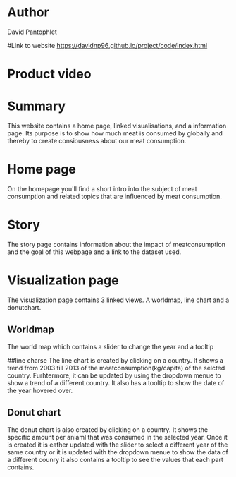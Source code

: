 # Author
David Pantophlet

#Link to website
https://davidnp96.github.io/project/code/index.html

# Product video

# Summary
This website contains a home page, linked visualisations, and a information page. Its purpose is to show how much meat is consumed by globally and thereby to create consiousness about our meat consumption.

# Home page
On the homepage you'll find a short intro into the subject of meat consumption and related topics that are influenced by meat consumption.

# Story
The story page contains information about the impact of meatconsumption and the goal of this webpage and a link to the dataset used.

# Visualization page
The visualization page contains 3 linked views.
A worldmap, line chart and a donutchart.

## Worldmap
The world map which contains a slider to change the year and a tooltip


##line charse
The line chart is created by clicking on a country. It shows a trend from 2003 till 2013
of the meatconsumption(kg/capita) of the selcted country. Furhtermore, it can be updated by using the
dropdown menue to show a trend of a different country. It also has a tooltip to show the date of the
year hovered over.

## Donut chart
The donut chart is also created by clicking on a country. It shows the specific amount per aniaml that was consumed in the selected year.
Once it is created it is eather updated with the slider to select
a different year of the same country or it is updated with the dropdown menue to show the data of a different counry
it also contains a tooltip to see the values that each part contains.


